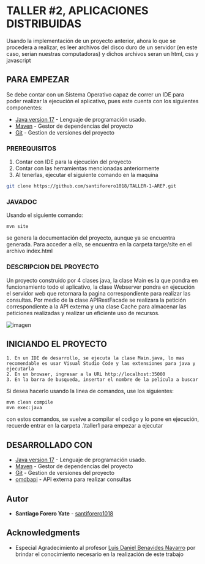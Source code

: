 # TALLER #2, APLICACIONES DISTRIBUIDAS

Usando la implementación de un proyecto anterior, ahora lo que se procedera a realizar, es leer archivos del disco duro de un servidor (en este caso, serian nuestras computadoras) y dichos archivos seran un html, css y javascript 

## PARA EMPEZAR

Se debe contar con un Sistema Operativo capaz de correr un IDE para poder realizar la ejecución el aplicativo, pues este cuenta con los siguientes componentes:
* [Java version 17](https://www.oracle.com/co/java/technologies/downloads/) - Lenguaje de programación usado.
* [Maven](https://maven.apache.org/download.cgi) - Gestor de dependencias del proyecto
* [Git](https://git-scm.com/downloads) - Gestion de versiones del proyecto 

### PREREQUISITOS

1. Contar con IDE para la ejecución del proyecto
2. Contar con las herramientas mencionadas anteriormente
3. Al tenerlas, ejecutar el siguiente comando en la maquina

```bash
git clone https://github.com/santiforero1018/TALLER-1-AREP.git
```

### JAVADOC
Usando el siguiente comando: 
```
mvn site
```
se genera la documentación del proyecto, aunque ya se encuentra generada. Para acceder a ella, se encuentra en la carpeta targe/site en el archivo index.html


### DESCRIPCION DEL PROYECTO

Un proyecto construido por 4 clases java, la clase Main es la que pondra en funcionamiento todo el aplicativo, la clase Webserver pondra en ejecución el servidor web que retornara la pagina correspondiente para
realizar las consultas. Por medio de la clase APIRestFacade se realizara la petición correspondiente a la API externa y una clase Cache para almacenar las peticiones realizadas y realizar un eficiente uso de recursos.



![imagen](https://github.com/santiforero1018/TALLER-1-AREP/assets/88952698/0f7864b5-3299-4a94-93d4-78200f522c31)


## INICIANDO EL PROYECTO

```
1. En un IDE de desarrollo, se ejecuta la clase Main.java, lo mas recomendable es usar Visual Studio Code y las extensiones para java y ejecutarla
2. En un browser, ingresar a la URL http://localhost:35000
3. En la barra de busqueda, insertar el nombre de la pelicula a buscar
```

Si desea hacerlo usando la linea de comandos, use los siguientes:
```
mvn clean compile
mvn exec:java
```

con estos comandos, se vuelve a compilar el codigo y lo pone en ejecución, recuerde entrar en la carpeta .\taller1 para empezar a ejecutar

## DESARROLLADO CON

* [Java version 17](https://www.oracle.com/co/java/technologies/downloads/) - Lenguaje de programación usado.
* [Maven](https://maven.apache.org/download.cgi) - Gestor de dependencias del proyecto
* [Git](https://git-scm.com/downloads) - Gestion de versiones del proyecto
* [omdbapi](https://www.omdbapi.com) - API externa para realizar consultas

<!--
## Version

We use [SemVer](http://semver.org/) for versioning. For the versions available, see the [tags on this repository](https://github.com/your/project/tags). -->

## Autor

* **Santiago Forero Yate** - [santiforero1018](https://github.com/santiforero1018)

<!--
## License
This project is licensed under the MIT License - see the [LICENSE.md](LICENSE.md) file for details -->

## Acknowledgments

* Especial Agradecimiento al profesor [Luis Daniel Benavides Navarro](https://ldbn.is.escuelaing.edu.co/) por brindar el conocimiento necesario en la realización de este trabajo


